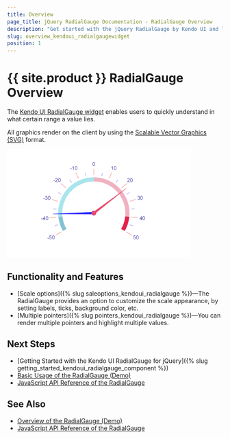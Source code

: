```yaml
---
title: Overview
page_title: jQuery RadialGauge Documentation - RadialGauge Overview
description: "Get started with the jQuery RadialGauge by Kendo UI and learn how to create, initialize, and enable the widget."
slug: overview_kendoui_radialgaugewidget
position: 1
---
```


# {{ site.product }} RadialGauge Overview

The [Kendo UI RadialGauge widget](https://demos.telerik.com/kendo-ui/radial-gauge/index) enables users to quickly understand in what certain range a value lies.

All graphics render on the client by using the [Scalable Vector Graphics (SVG)](https://en.wikipedia.org/wiki/Scalable_Vector_Graphics) format.

![Kendo UI for jQuery RadialGauge with Basic Configuration](radialgauge-getting-started.png)


## Functionality and Features

* [Scale options]({% slug saleoptions_kendoui_radialgauge %})—The RadialGauge provides an option to customize the scale appearance, by setting labels, ticks, background color, etc.
* [Multiple pointers]({% slug pointers_kendoui_radialgauge %})—You can render multiple pointers and highlight multiple values. 


## Next Steps

* [Getting Started with the Kendo UI RadialGauge for jQuery]({% slug getting_started_kendoui_radialgauge_component %})
* [Basic Usage of the RadialGauge (Demo)](https://demos.telerik.com/kendo-ui/radial-gauge/index)
* [JavaScript API Reference of the RadialGauge](/api/javascript/dataviz/ui/radialgauge)


## See Also

* [Overview of the RadialGauge (Demo)](https://demos.telerik.com/kendo-ui/radial-gauge/index)
* [JavaScript API Reference of the RadialGauge](/api/javascript/dataviz/ui/radialgauge)
